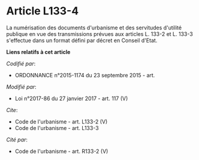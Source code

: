 # Article L133-4

La numérisation des documents d'urbanisme et des servitudes d'utilité publique en vue des transmissions prévues aux articles
L. 133-2 et L. 133-3 s'effectue dans un format défini par décret en Conseil d'Etat.

**Liens relatifs à cet article**

_Codifié par_:

  - ORDONNANCE n°2015-1174 du 23 septembre 2015 - art.

_Modifié par_:

  - Loi n°2017-86 du 27 janvier 2017 - art. 117 (V)

_Cite_:

  - Code de l'urbanisme - art. L133-2 (V)
  - Code de l'urbanisme - art. L133-3

_Cité par_:

  - Code de l'urbanisme - art. R133-2 (V)
